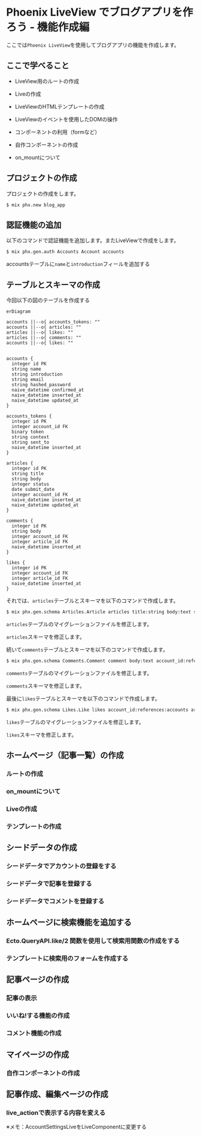 # Phoenix LiveView でブログアプリを作ろう - 機能作成編

ここでは`Phoenix LiveView`を使用してブログアプリの機能を作成します。

## ここで学べること

- LiveView用のルートの作成

- Liveの作成

- LiveViewのHTMLテンプレートの作成

- LiveViewのイベントを使用したDOMの操作

- コンポーネントの利用（formなど）

- 自作コンポーネントの作成

- on_mountについて

## プロジェクトの作成

プロジェクトの作成をします。

```bash
$ mix phx.new blog_app
```

## 認証機能の追加

以下のコマンドで認証機能を追加します。またLiveViewで作成をします。

```bash
$ mix phx.gen.auth Accounts Account accounts
```

accountsテーブルに`name`と`introduction`フィールを追加する

## テーブルとスキーマの作成

今回以下の図のテーブルを作成する

```mermaid
erDiagram

accounts ||--o{ accounts_tokens: ""
accounts ||--o{ articles: ""
articles ||--o{ likes: ""
articles ||--o{ comments: ""
accounts ||--o{ likes: ""


accounts {
  integer id PK
  string name
  string introduction
  string email
  string hashed_password
  naive_datetime confirmed_at
  naive_datetime inserted_at
  naive_datetime updated_at
}

accounts_tokens {
  integer id PK
  integer account_id FK
  binary token
  string context
  string sent_to
  naive_datetime inserted_at
}

articles {
  integer id PK
  string title
  string body
  integer status
  date submit_date
  integer account_id FK
  naive_datetime inserted_at
  naive_datetime updated_at
}

comments {
  integer id PK
  string body
  integer account_id FK
  integer article_id FK
  naive_datetime inserted_at
}

likes {
  integer id PK
  integer account_id FK
  integer article_id FK
  naive_datetime inserted_at
}
```

それでは、`articles`テーブルとスキーマを以下のコマンドで作成します。

```bash
$ mix phx.gen.schema Articles.Article articles title:string body:text status:integer submit_date:date account_id:references:accounts
```

`articles`テーブルのマイグレーションファイルを修正します。

`articles`スキーマを修正します。

続いて`comments`テーブルとスキーマを以下のコマンドで作成します。

```bash
$ mix phx.gen.schema Comments.Comment comment body:text account_id:references:accounts article_id:references:articles
```

`comments`テーブルのマイグレーションファイルを修正します。

`comments`スキーマを修正します。

最後に`likes`テーブルとスキーマを以下のコマンドで作成します。

```bash
$ mix phx.gen.schema Likes.Like likes account_id:references:accounts article_id:references:articles
```

`likes`テーブルのマイグレーションファイルを修正します。

`likes`スキーマを修正します。

## ホームページ（記事一覧）の作成

### ルートの作成

### on_mountについて

### Liveの作成

### テンプレートの作成

## シードデータの作成

### シードデータでアカウントの登録をする

### シードデータで記事を登録する

### シードデータでコメントを登録する

## ホームページに検索機能を追加する

### Ecto.QueryAPI.like/2 関数を使用して検索用関数の作成をする

### テンプレートに検索用のフォームを作成する

## 記事ページの作成

### 記事の表示

### いいね!する機能の作成

### コメント機能の作成

## マイページの作成

### 自作コンポーネントの作成

## 記事作成、編集ページの作成

### live_actionで表示する内容を変える


※メモ：AccountSettingsLiveをLiveComponentに変更する